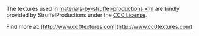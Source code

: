 The textures used in [materials-by-struffel-productions.xml](https://github.com/jensnt/pbr-material-importer/blob/master/examples/materials-by-struffel-productions.xml) are kindly provided by StruffelProductions under the [CC0 License](https://creativecommons.org/publicdomain/zero/1.0/).

Find more at: [http://www.cc0textures.com](http://www.cc0textures.com)

